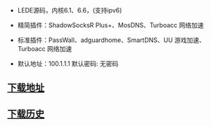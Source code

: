 - LEDE源码，内核6.1、6.6，(支持ipv6)

- 精简插件：ShadowSocksR Plus+、MosDNS、Turboacc 网络加速

- 标准插件：PassWall、adguardhome、SmartDNS、UU 游戏加速、Turboacc 网络加速

- 默认地址：100.1.1.1 默认密码: 无密码

## [下载地址](https://github.com/icons88/OpenWrt-mate/releases)
## [下载历史](https://github.com/icons88/OpenWrt-mate/actions)
